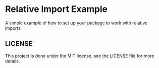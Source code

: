 Relative Import Example
======================

A simple example of how to set up your package to work with relative imports



LICENSE
-------
This project is done under the MIT license, see the LICENSE file for more details.
